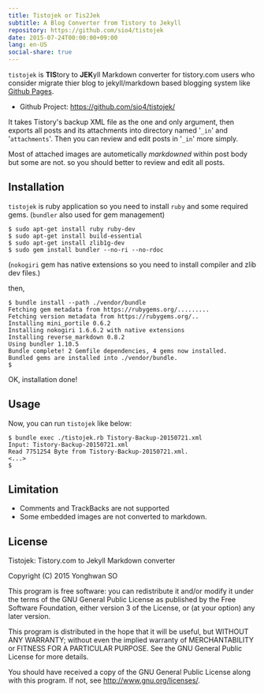 ```yaml
---
title: Tistojek or Tis2Jek
subtitle: A Blog Converter from Tistory to Jekyll
repository: https://github.com/sio4/tistojek
date: 2015-07-24T00:00:00+09:00
lang: en-US
social-share: true
---
```

`tistojek` is **TIS**tory to **JEK**yll Markdown converter for
tistory.com users who consider migrate thier blog to jekyll/markdown
based blogging system like [Github Pages](https://pages.github.com/).

* Github Project: <https://github.com/sio4/tistojek/>

It takes Tistory's backup XML file as the one and only argument,
then exports all posts and its attachments into directory named
'`_in`' and '`attachments`'. Then you can review and edit posts
in '`_in`' more simply.

Most of attached images are autometically _markdowned_ within post
body but some are not. so you should better to review and edit all
posts.

## Installation

`tistojek` is ruby application so you need to install `ruby` and
some required gems. (`bundler` also used for gem management)

```console
$ sudo apt-get install ruby ruby-dev
$ sudo apt-get install build-essential
$ sudo apt-get install zlib1g-dev
$ sudo gem install bundler --no-ri --no-rdoc
```

(`nokogiri` gem has native extensions so you need to install compiler
and zlib dev files.)

then,

```console
$ bundle install --path ./vendor/bundle
Fetching gem metadata from https://rubygems.org/.........
Fetching version metadata from https://rubygems.org/..
Installing mini_portile 0.6.2
Installing nokogiri 1.6.6.2 with native extensions
Installing reverse_markdown 0.8.2
Using bundler 1.10.5
Bundle complete! 2 Gemfile dependencies, 4 gems now installed.
Bundled gems are installed into ./vendor/bundle.
$ 
```

OK, installation done!

## Usage

Now, you can run `tistojek` like below:

```console
$ bundle exec ./tistojek.rb Tistory-Backup-20150721.xml 
Input: Tistory-Backup-20150721.xml
Read 7751254 Byte from Tistory-Backup-20150721.xml.
<...>
$ 
```

## Limitation

* Comments and TrackBacks are not supported
* Some embedded images are not converted to markdown.

## License

Tistojek: Tistory.com to Jekyll Markdown converter

Copyright (C) 2015  Yonghwan SO

This program is free software: you can redistribute it and/or modify
it under the terms of the GNU General Public License as published by
the Free Software Foundation, either version 3 of the License, or
(at your option) any later version.

This program is distributed in the hope that it will be useful,
but WITHOUT ANY WARRANTY; without even the implied warranty of
MERCHANTABILITY or FITNESS FOR A PARTICULAR PURPOSE.  See the
GNU General Public License for more details.

You should have received a copy of the GNU General Public License
along with this program.  If not, see <http://www.gnu.org/licenses/>.

